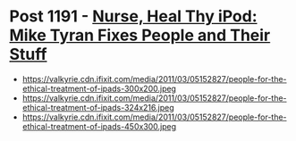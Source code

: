 # Post 1191 - [Nurse, Heal Thy iPod: Mike Tyran Fixes People and Their Stuff](https://www.ifixit.com/News/1191/nurse-heal-thy-ipod-mike-tyran-fixes-people-and-their-stuff)

- https://valkyrie.cdn.ifixit.com/media/2011/03/05152827/people-for-the-ethical-treatment-of-ipads-300x200.jpeg
- https://valkyrie.cdn.ifixit.com/media/2011/03/05152827/people-for-the-ethical-treatment-of-ipads-324x216.jpeg
- https://valkyrie.cdn.ifixit.com/media/2011/03/05152827/people-for-the-ethical-treatment-of-ipads-450x300.jpeg
